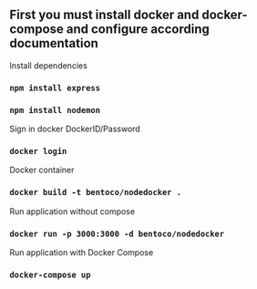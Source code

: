 ## First you must install docker and docker-compose and configure according documentation

 Install dependencies 
### `npm install express`
### `npm install nodemon`

 Sign in docker DockerID/Password
### `docker login`

 Docker container
### `docker build -t bentoco/nodedocker .`

 Run application without compose
### `docker run -p 3000:3000 -d bentoco/nodedocker`

 Run application with Docker Compose
### `docker-compose up`